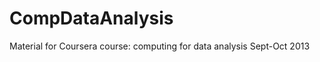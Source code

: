 CompDataAnalysis
================

Material for Coursera course: computing for data analysis Sept-Oct 2013
